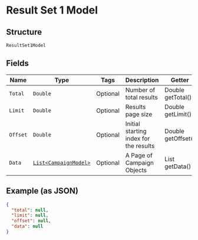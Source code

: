 
# Result Set 1 Model

## Structure

`ResultSet1Model`

## Fields

| Name | Type | Tags | Description | Getter | Setter |
|  --- | --- | --- | --- | --- | --- |
| `Total` | `Double` | Optional | Number of total results | Double getTotal() | setTotal(Double total) |
| `Limit` | `Double` | Optional | Results page size | Double getLimit() | setLimit(Double limit) |
| `Offset` | `Double` | Optional | Initial starting index for the results | Double getOffset() | setOffset(Double offset) |
| `Data` | [`List<CampaignModel>`](../../doc/models/campaign-model.md) | Optional | A Page of Campaign Objects | List<CampaignModel> getData() | setData(List<CampaignModel> data) |

## Example (as JSON)

```json
{
  "total": null,
  "limit": null,
  "offset": null,
  "data": null
}
```

